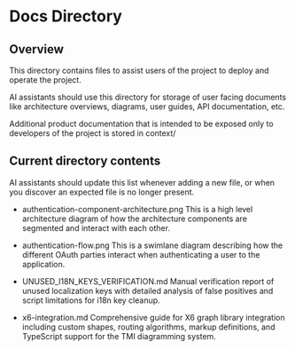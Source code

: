 # Docs Directory

## Overview

This directory contains files to assist users of the project to deploy and operate the project.

AI assistants should use this directory for storage of user facing documents like architecture overviews, diagrams, user guides, API documentation, etc.

Additional product documentation that is intended to be exposed only to developers of the project is stored in context/

## Current directory contents

AI assistants should update this list whenever adding a new file, or when you discover an expected file is no longer present.

- authentication-component-architecture.png
  This is a high level architecture diagram of how the architecture components are segmented and interact with each other.

- authentication-flow.png
  This is a swimlane diagram describing how the different OAuth parties interact when authenticating a user to the application.

- UNUSED_I18N_KEYS_VERIFICATION.md
  Manual verification report of unused localization keys with detailed analysis of false positives and script limitations for i18n key cleanup.

- x6-integration.md
  Comprehensive guide for X6 graph library integration including custom shapes, routing algorithms, markup definitions, and TypeScript support for the TMI diagramming system.
